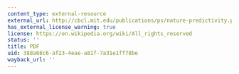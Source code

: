 ```yaml
---
content_type: external-resource
external_url: http://cbcl.mit.edu/publications/ps/nature-predictivity.pdf
has_external_license_warning: true
license: https://en.wikipedia.org/wiki/All_rights_reserved
status: ''
title: PDF
uid: 388a68c6-af23-4eae-a81f-7a31e1ff78be
wayback_url: ''
---
```

